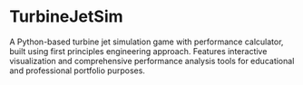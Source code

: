 # TurbineJetSim
A Python-based turbine jet simulation game with performance calculator, built using first principles engineering approach. Features interactive visualization and comprehensive performance analysis tools for educational and professional portfolio purposes.
